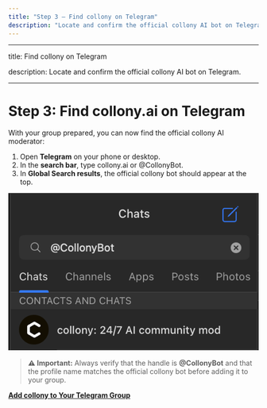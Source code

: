 ```yaml
---
title: "Step 3 — Find collony on Telegram"
description: "Locate and confirm the official collony AI bot on Telegram."
---
```


---

title: Find collony on Telegram

description: Locate and confirm the official collony AI bot on Telegram.

---

# Step 3: Find collony.ai on Telegram

With your group prepared, you can now find the official collony AI moderator:

1. Open **Telegram** on your phone or desktop.
2. In the **search bar**, type collony.ai or @CollonyBot.
3. In **Global Search results**, the official collony bot should appear at the top.

![Screenshot 2025 08 28 At 15 57 21 Pn](/public/Screenshot_2025-08-28_at_15.57.21.png)

> **⚠️ Important:** Always verify that the handle is **@CollonyBot** and that the profile name matches the official collony bot before adding it to your group.

[**Add collony to Your Telegram Group**](add-collony-to-your-group.md)